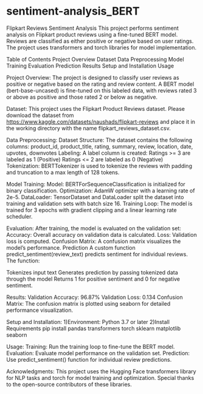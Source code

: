 # sentiment-analysis_BERT

Flipkart Reviews Sentiment Analysis
This project performs sentiment analysis on Flipkart product reviews using a fine-tuned BERT model. Reviews are classified as either positive or negative based on user ratings. The project uses transformers and torch libraries for model implementation.

Table of Contents
Project Overview
Dataset
Data Preprocessing
Model Training
Evaluation
Prediction
Results
Setup and Installation
Usage

Project Overview:
The project is designed to classify user reviews as positive or negative based on the rating and review content. A BERT model (bert-base-uncased) is fine-tuned on this labeled data, with reviews rated 3 or above as positive and those rated 2 or below as negative.

Dataset:
This project uses the Flipkart Product Reviews dataset. Please download the dataset from https://www.kaggle.com/datasets/naushads/flipkart-reviews and place it in the working directory with the name flipkart_reviews_dataset.csv.

Data Preprocessing:
Dataset Structure: The dataset contains the following columns:
product_id, product_title, rating, summary, review, location, date, upvotes, downvotes
Labeling: A label column is created:
Ratings >= 3 are labeled as 1 (Positive)
Ratings <= 2 are labeled as 0 (Negative)
Tokenization: BERTTokenizer is used to tokenize the reviews with padding and truncation to a max length of 128 tokens.

Model Training:
Model: BERTForSequenceClassification is initialized for binary classification.
Optimization: AdamW optimizer with a learning rate of 2e-5.
DataLoader: TensorDataset and DataLoader split the dataset into training and validation sets with batch size 16.
Training Loop: The model is trained for 3 epochs with gradient clipping and a linear learning rate scheduler.

Evaluation:
After training, the model is evaluated on the validation set:
Accuracy: Overall accuracy on validation data is calculated.
Loss: Validation loss is computed.
Confusion Matrix: A confusion matrix visualizes the model’s performance.
Prediction
A custom function predict_sentiment(review_text) predicts sentiment for individual reviews. The function:

Tokenizes input text
Generates prediction by passing tokenized data through the model
Returns 1 for positive sentiment and 0 for negative sentiment.

Results:
Validation Accuracy: 96.87%
Validation Loss: 0.134
Confusion Matrix: The confusion matrix is plotted using seaborn for detailed performance visualization.

Setup and Installation:
1)Environment: Python 3.7 or later
2)Install Requirements
pip install pandas transformers torch sklearn matplotlib seaborn

Usage:
Training: Run the training loop to fine-tune the BERT model.
Evaluation: Evaluate model performance on the validation set.
Prediction: Use predict_sentiment() function for individual review predictions.

Acknowledgments:
This project uses the Hugging Face transformers library for NLP tasks and torch for model training and optimization. Special thanks to the open-source contributors of these libraries.






